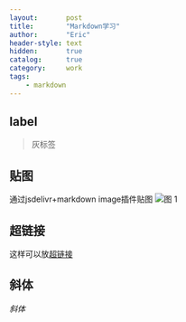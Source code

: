 ```yaml
---
layout:       post
title:        "Markdown学习"
author:       "Eric"
header-style: text
hidden:       true
catalog:      true
category:     work
tags:
    - markdown
---
```



label
--
> 灰标签

贴图
--
通过jsdelivr+markdown image插件贴图
![图 1](https://cdn.jsdelivr.net/gh/skycity11/picture@master/pic/f7c101cdc2e469c5bcf4c4c2a62ead81cb9ead9a7aa6ab08eb8faa02154823b8.png)  


超链接
--
这样可以放[超链接](https://www.zhihu.com/search?q=%E5%9C%A3%E5%A1%94%E5%85%8B%E6%8B%89%E6%8B%89&search_source=Entity&hybrid_search_source=Entity&hybrid_search_extra=%7B%22sourceType%22%3A%22answer%22%2C%22sourceId%22%3A1321904076%7D)

斜体
--
_斜体_

